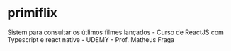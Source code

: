 # primiflix
Sistem para consultar os útlimos filmes lançados - Curso de ReactJS com Typescript e react native - UDEMY - Prof. Matheus Fraga
